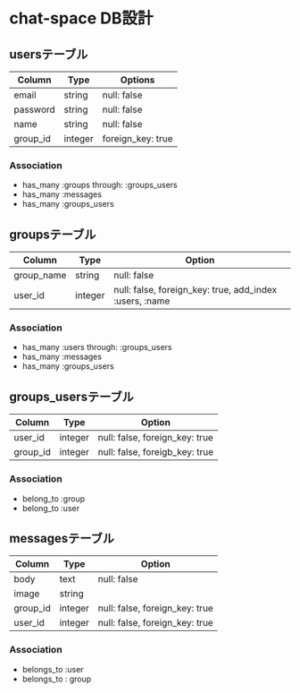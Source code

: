 # chat-space DB設計
## usersテーブル
|Column|Type|Options|
|------|----|-------|
|email|string|null: false|
|password|string|null: false|
|name|string|null: false|
|group_id|integer|foreign_key: true|
### Association
- has_many :groups  through:  :groups_users
- has_many :messages
- has_many :groups_users

## groupsテーブル
|Column|Type|Option|
|------|----|------|
|group_name|string|null: false|
|user_id|integer|null: false, foreign_key: true, add_index :users,  :name|
### Association
- has_many :users  through:  :groups_users
- has_many :messages
- has_many :groups_users

## groups_usersテーブル
|Column|Type|Option|
|------|----|------|
|user_id|integer|null: false, foreign_key: true|
|group_id|integer|null: false, foreigb_key: true|
### Association
- belong_to :group
- belong_to :user

## messagesテーブル
|Column|Type|Option|
|------|----|------|
|body|text|null: false|
|image|string||
|group_id|integer|null: false, foreign_key: true|
|user_id|integer|null: false, foreign_key: true|
### Association
- belongs_to :user
- belongs_to : group